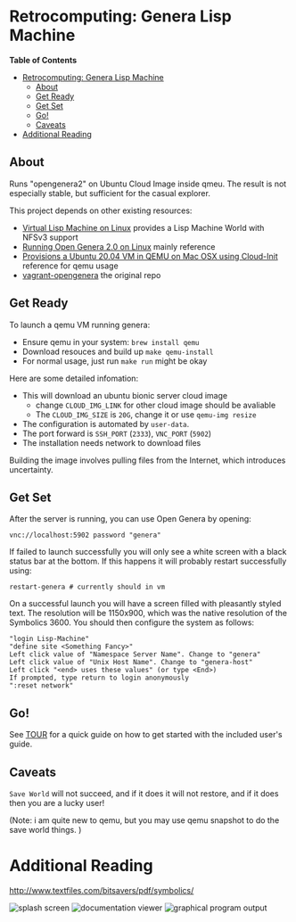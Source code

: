 # Retrocomputing: Genera Lisp Machine

<!-- markdown-toc start - Don't edit this section. Run M-x markdown-toc-refresh-toc -->
**Table of Contents**

- [Retrocomputing: Genera Lisp Machine](#retrocomputing-genera-lisp-machine)
    - [About](#about)
    - [Get Ready](#get-ready)
    - [Get Set](#get-set)
    - [Go!](#go)
    - [Caveats](#caveats)
- [Additional Reading](#additional-reading)

<!-- markdown-toc end -->

## About

Runs "opengenera2" on Ubuntu Cloud Image inside qmeu. The result is not especially stable, but sufficient for the casual explorer. 

This project depends on other existing resources:
* [Virtual Lisp Machine on Linux](http://www.jachemich.de/vlm/genera.html)
  provides a Lisp Machine World with NFSv3 support
* [Running Open Genera 2.0 on Linux](https://archives.loomcom.com/genera/genera-install.html)
  mainly reference
* [Provisions a Ubuntu 20.04 VM in QEMU on Mac OSX using Cloud-Init](https://gist.github.com/relyt0925/c761f5b5b3ce5363650ab6444bf7d159)
  reference for qemu usage
* [vagrant-opengenera](https://github.com/ynniv/vagrant-opengenera)
  the original repo

## Get Ready
To launch a qemu VM running genera:

* Ensure qemu in your system: `brew install qemu`
* Download resouces and build up `make qemu-install`
* For normal usage, just run `make run` might be okay

Here are some detailed infomation:
* This will download an ubuntu bionic server cloud image
  * change `CLOUD_IMG_LINK` for other cloud image should be avaliable
  * The `CLOUD_IMG_SIZE` is `20G`, change it or use `qemu-img resize`
* The configuration is automated by `user-data`. 
* The port forward is `SSH_PORT` (`2333`), `VNC_PORT` (`5902`)
* The installation needs network to download files

Building the image involves pulling files from the Internet, which introduces uncertainty. 

## Get Set
After the server is running, you can use Open Genera by opening:

```shell
vnc://localhost:5902 password "genera"
```

If failed to launch successfully you will only see a white screen with a black status bar at the bottom. If this happens it will probably restart successfully using:

```shell
restart-genera # currently should in vm
```

On a successful launch you will have a screen filled with pleasantly styled text. The resolution will be 1150x900, which was the native resolution of the Symbolics 3600. You should then configure the system as follows:

    "login Lisp-Machine"
    "define site <Something Fancy>"
    Left click value of "Namespace Server Name". Change to "genera"
    Left click value of "Unix Host Name". Change to "genera-host"
    Left click "<end> uses these values" (or type <End>)
    If prompted, type return to login anonymously
    ":reset network"
    
## Go!

See [TOUR](TOUR.md) for a quick guide on how to get started with the included user's guide.

## Caveats

```Save World``` will not succeed, and if it does it will not restore, and if it does then you are a lucky user! 

(Note: i am quite new to qemu, but you may use qemu snapshot to do the save world things. )

# Additional Reading

http://www.textfiles.com/bitsavers/pdf/symbolics/

![splash screen](https://github.com/ynniv/opengenera/raw/master/screenshots/splash%20screen.png)
![documentation viewer](https://github.com/ynniv/opengenera/raw/master/screenshots/document%20examiner.png) 
![graphical program output](https://github.com/ynniv/opengenera/raw/master/screenshots/sample%20program.png)
